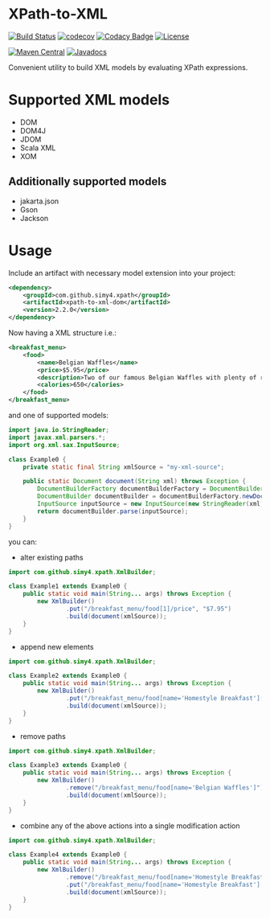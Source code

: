 # XPath-to-XML
[![Build Status](https://travis-ci.org/SimY4/xpath-to-xml.svg?branch=master)](https://travis-ci.org/SimY4/xpath-to-xml)
[![codecov](https://codecov.io/gh/SimY4/xpath-to-xml/branch/master/graph/badge.svg)](https://codecov.io/gh/SimY4/xpath-to-xml)
[![Codacy Badge](https://api.codacy.com/project/badge/Grade/f5d4a594c4b94e9980d69d4dba9b9dba)](https://www.codacy.com/app/SimY4/xpath-to-xml?utm_source=github.com&amp;utm_medium=referral&amp;utm_content=SimY4/xpath-to-xml&amp;utm_campaign=Badge_Grade) 
[![License](https://img.shields.io/badge/License-Apache%202.0-blue.svg)](https://opensource.org/licenses/Apache-2.0)

[![Maven Central](https://img.shields.io/maven-central/v/com.github.simy4.xpath/xpath-to-xml-core.svg)](https://search.maven.org/search?q=g:com.github.simy4.xpath)
[![Javadocs](http://www.javadoc.io/badge/com.github.simy4.xpath/xpath-to-xml-core.svg)](http://www.javadoc.io/doc/com.github.simy4.xpath/xpath-to-xml-core)

Convenient utility to build XML models by evaluating XPath expressions.

# Supported XML models

 - DOM
 - DOM4J
 - JDOM
 - Scala XML
 - XOM
 
## Additionally supported models

 - jakarta.json
 - Gson
 - Jackson

# Usage

Include an artifact with necessary model extension into your project:

```xml
<dependency>
    <groupId>com.github.simy4.xpath</groupId>
    <artifactId>xpath-to-xml-dom</artifactId>
    <version>2.2.0</version>
</dependency>
```

Now having a XML structure i.e.:

```xml
<breakfast_menu>
    <food>
        <name>Belgian Waffles</name>
        <price>$5.95</price>
        <description>Two of our famous Belgian Waffles with plenty of real maple syrup</description>
        <calories>650</calories>
    </food>
</breakfast_menu>
```

and one of supported models:

```java
import java.io.StringReader;
import javax.xml.parsers.*;
import org.xml.sax.InputSource;

class Example0 { 
    private static final String xmlSource = "my-xml-source";

    public static Document document(String xml) throws Exception {
        DocumentBuilderFactory documentBuilderFactory = DocumentBuilderFactory.newInstance();
        DocumentBuilder documentBuilder = documentBuilderFactory.newDocumentBuilder();
        InputSource inputSource = new InputSource(new StringReader(xml));
        return documentBuilder.parse(inputSource);
    }
}
```

you can:

- alter existing paths

```java
import com.github.simy4.xpath.XmlBuilder;

class Example1 extends Example0 { 
    public static void main(String... args) throws Exception {
        new XmlBuilder()
                .put("/breakfast_menu/food[1]/price", "$7.95")
                .build(document(xmlSource));
    }
}
```

- append new elements

```java
import com.github.simy4.xpath.XmlBuilder;

class Example2 extends Example0 { 
    public static void main(String... args) throws Exception {
        new XmlBuilder()
                .put("/breakfast_menu/food[name='Homestyle Breakfast'][price='$6.95'][description='Two eggs, bacon or sausage, toast, and our ever-popular hash browns']/calories", "950")
                .build(document(xmlSource));
    }
}
```

- remove paths

```java
import com.github.simy4.xpath.XmlBuilder;

class Example3 extends Example0 { 
    public static void main(String... args) throws Exception {
        new XmlBuilder()
                .remove("/breakfast_menu/food[name='Belgian Waffles']")
                .build(document(xmlSource));
    }
}
```

- combine any of the above actions into a single modification action

```java
import com.github.simy4.xpath.XmlBuilder;

class Example4 extends Example0 { 
    public static void main(String... args) throws Exception {
        new XmlBuilder()
                .remove("/breakfast_menu/food[name='Homestyle Breakfast']")
                .put("/breakfast_menu/food[name='Homestyle Breakfast'][price='$6.95'][description='Two eggs, bacon or sausage, toast, and our ever-popular hash browns']/calories", "950")
                .build(document(xmlSource));
    }
}
```
